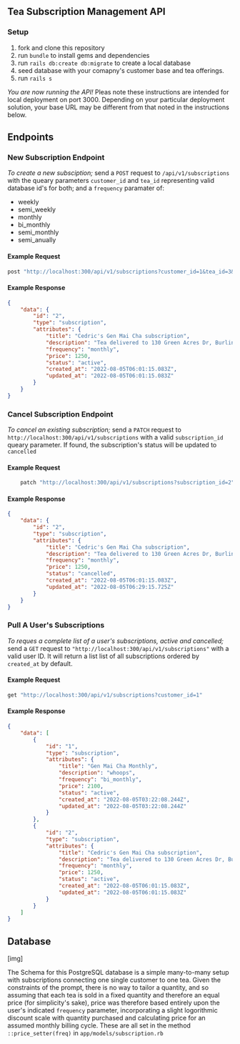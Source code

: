 ## Tea Subscription Management API

### Setup

1. fork and clone this repository
1. run `bundle` to install gems and dependencies 
1. run `rails db:create db:migrate` to create a local database
1. seed database with your comapny's customer base and tea offerings. 
1. run `rails s` 

*You are now running the API!* Pleas note these instructions are intended for local deployment on port 3000. Depending on your particular deployment solution, your base URL may be different from that noted in the instructions below.

## Endpoints

### New Subscription Endpoint

*To create a new subsciption;* send a `POST` request to `/api/v1/subscriptions` with the queary parameters `customer_id` and `tea_id` representing valid database id's for both; and a `frequency` paramater of:
* weekly
* semi_weekly
* monthly
* bi_monthly
* semi_monthly
* semi_anually

#### Example Request 

```ruby
post "http://localhost:300/api/v1/subscriptions?customer_id=1&tea_id=3&frequency=monthly"
```

#### Example Response

```json
{
    "data": {
        "id": "2",
        "type": "subscription",
        "attributes": {
            "title": "Cedric's Gen Mai Cha subscription",
            "description": "Tea delivered to 130 Green Acres Dr, Burlington, VT, 05401",
            "frequency": "monthly",
            "price": 1250,
            "status": "active",
            "created_at": "2022-08-05T06:01:15.083Z",
            "updated_at": "2022-08-05T06:01:15.083Z"
        }
    }
}
```

### Cancel Subscription Endpoint

*To cancel an existing subscription;* send a `PATCH` request to `http://localhost:300/api/v1/subscriptions` with a valid `subscription_id` queary parameter. If found, the subscription's status will be updated to `cancelled`

#### Example Request

```ruby
    patch "http://localhost:300/api/v1/subscriptions?subscription_id=2"
```

#### Example Response

```json
{
    "data": {
        "id": "2",
        "type": "subscription",
        "attributes": {
            "title": "Cedric's Gen Mai Cha subscription",
            "description": "Tea delivered to 130 Green Acres Dr, Burlington, VT, 05401",
            "frequency": "monthly",
            "price": 1250,
            "status": "cancelled",
            "created_at": "2022-08-05T06:01:15.083Z",
            "updated_at": "2022-08-05T06:29:15.725Z"
        }
    }
}
```

### Pull A User's Subscriptions

*To reques a complete list of a user's subscriptions, active and cancelled;* send a `GET` request to `"http://localhost:300/api/v1/subscriptions"` with a valid user ID. It will return a list list of all subscriptions ordered by `created_at` by default. 

#### Example Request

```ruby
get "http://localhost:300/api/v1/subscriptions?customer_id=1"
```

#### Example Response

```json
{
    "data": [
        {
            "id": "1",
            "type": "subscription",
            "attributes": {
                "title": "Gen Mai Cha Monthly",
                "description": "whoops",
                "frequency": "bi_monthly",
                "price": 2100,
                "status": "active",
                "created_at": "2022-08-05T03:22:08.244Z",
                "updated_at": "2022-08-05T03:22:08.244Z"
            }
        },
        {
            "id": "2",
            "type": "subscription",
            "attributes": {
                "title": "Cedric's Gen Mai Cha subscription",
                "description": "Tea delivered to 130 Green Acres Dr, Burlington, VT, 05401",
                "frequency": "monthly",
                "price": 1250,
                "status": "active",
                "created_at": "2022-08-05T06:01:15.083Z",
                "updated_at": "2022-08-05T06:01:15.083Z"
            }
        }
    ]
}
```

## Database 

[img]

The Schema for this PostgreSQL database is a simple many-to-many setup with subscriptions connecting one single customer to one tea. Given the constraints of the prompt, there is no way to tailor a quantity, and so assuming that each tea is sold in a fixed quantity and therefore an equal price (for simplicity's sake), price was therefore based entirely upon the user's indicated `frequency` parameter, incorporating a slight logorithmic discount scale with quantity purchased and calculating price for an assumed monthly billing cycle. These are all set in the method `::price_setter(freq)` in  `app/models/subscription.rb`